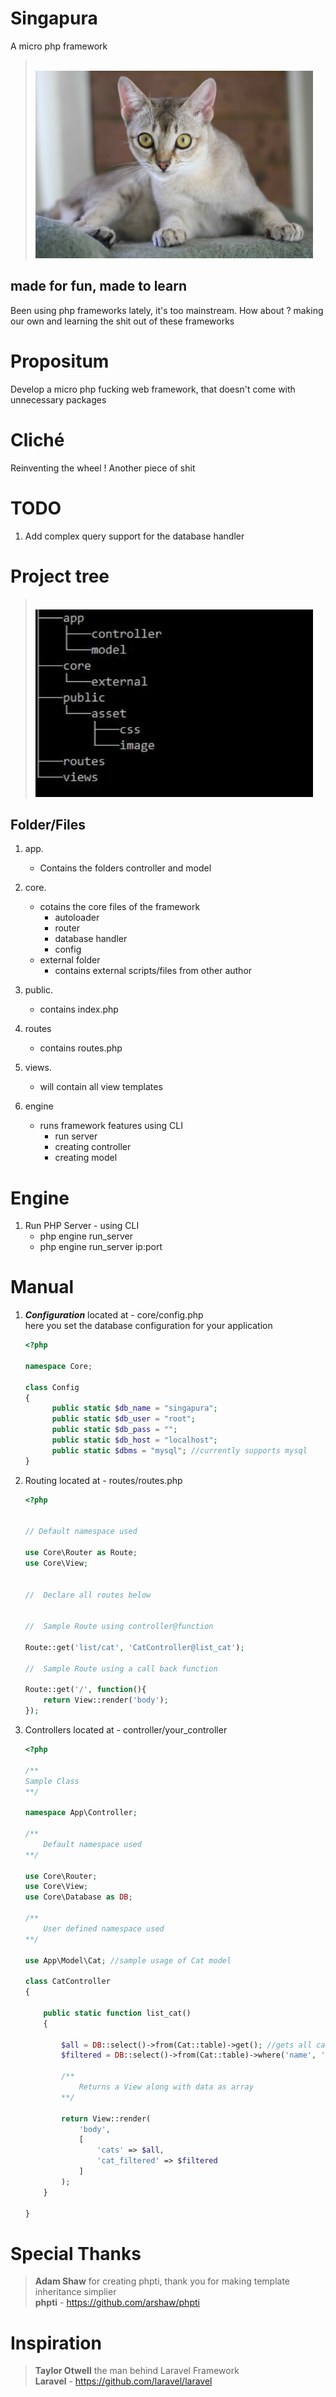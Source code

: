 # Singapura
A micro php framework
> <br>
> <img height="300px" src="https://github.com/stinkymonkeyph/singapura/blob/master/who.jpg"></img>
> <br>

## made for fun, made to learn
Been using php frameworks lately, it's too mainstream. How about ? making our own and learning the shit out of these frameworks

# Propositum

Develop a micro php fucking web framework, that doesn't come with unnecessary packages

# Cliché

Reinventing the wheel ! Another piece of shit

# TODO

1. Add complex query support for the database handler

# Project tree

> <br>
> <img height="300px" src="https://github.com/stinkymonkeyph/singapura/blob/master/tree.JPG"></img>
> <br>

## Folder/Files

1. app.
	* Contains the folders controller and model

2. core.
	 * cotains the core files of the framework
	 	* autoloader
	 	* router
	 	* database handler
	 	* config
	 * external folder
	 	* contains external scripts/files from other author

3. public.
 	* contains index.php

4. routes
	* contains routes.php

5. views.
 	* will contain all view templates

6. engine 
	* runs framework features using CLI
		* run server
		* creating controller
		* creating model

 # Engine 

 1. Run PHP Server - using CLI
 	* php engine run_server
 	* php engine run_server ip:port


 # Manual

 1. ***Configuration***
 	located at - core/config.php <br>
 	here you set the database configuration for your application
 	```php
 	<?php

 	namespace Core;

	class Config
	{
		  public static $db_name = "singapura";
		  public static $db_user = "root";
		  public static $db_pass = "";
		  public static $db_host = "localhost";
		  public static $dbms = "mysql"; //currently supports mysql
	}

 2. Routing
 	located at - routes/routes.php <br>
 	```php
 	<?php

	
	// Default namespace used 

	use Core\Router as Route;
	use Core\View;


	//	Declare all routes below 
	
	
	//	Sample Route using controller@function 

	Route::get('list/cat', 'CatController@list_cat');

	//	Sample Route using a call back function 
	
	Route::get('/', function(){
		return View::render('body');
	});

3. Controllers
	located at - controller/your_controller
	```php
	<?php

	/**
	Sample Class
	**/

	namespace App\Controller;

	/**
		Default namespace used
	**/

	use Core\Router;
	use Core\View;
	use Core\Database as DB;

	/**
		User defined namespace used
	**/

	use App\Model\Cat; //sample usage of Cat model

	class CatController
	{

		public static function list_cat()
		{
			
			$all = DB::select()->from(Cat::table)->get(); //gets all cat, uses Cat model table constant 
	 		$filtered = DB::select()->from(Cat::table)->where('name', 'Ash')->get(); //filtered query
	 		
	 		/**
				Returns a View along with data as array
	 		**/

			return View::render(
				'body',
				[
					'cats' => $all,
					'cat_filtered' => $filtered
				]
			);
		}

	}

# Special Thanks

> **Adam Shaw** for creating phpti, thank you for making template inheritance simplier <br>
> **phpti** - https://github.com/arshaw/phpti


# Inspiration

> **Taylor Otwell** the man behind Laravel Framework <br>
> **Laravel** - https://github.com/laravel/laravel



